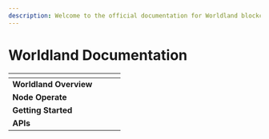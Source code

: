 ```yaml
---
description: Welcome to the official documentation for Worldland blockchain
---
```


# Worldland Documentation



<table data-card-size="large" data-view="cards"><thead><tr><th></th><th></th><th></th><th data-hidden data-card-cover data-type="files"></th></tr></thead><tbody><tr><td><strong>Worldland Overview</strong></td><td></td><td></td><td></td></tr><tr><td><strong>Node Operate</strong></td><td></td><td></td><td></td></tr><tr><td><strong>Getting Started</strong></td><td></td><td></td><td></td></tr><tr><td><strong>APIs</strong> </td><td></td><td></td><td></td></tr></tbody></table>
